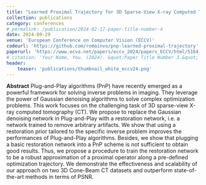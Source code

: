 ```yaml
---
title: "Learned Proximal Trajectory for 3D Sparse-View X-ray Computed Tomography"
collection: publications
category: conferences
# permalink: /publication/2024-02-17-paper-title-number-4
date: 2024-09-29
venue: 'European Conference on Computer Vision (ECCV)'
codeurl: 'https://github.com/romainvo/pnp-learned-proximal-trajectory'
paperurl: 'https://www.ecva.net/papers/eccv_2024/papers_ECCV/html/5164_ECCV_2024_paper.php'
# citation: 'Your Name, You. (2024). &quot;Paper Title Number 3.&quot; <i>GitHub Journal of Bugs</i>. 1(3).'
header:
    teaser: 'publications/thumbnail_white_eccv24.png'
---
```


**Abstract** Plug-and-Play algorithms (PnP) have recently emerged as a powerful framework for solving inverse problems in imaging. They leverage the power of Gaussian denoising algorithms to solve complex optimization problems. This work focuses on the challenging task of 3D sparse-view X-ray computed tomography (CT). We propose to replace the Gaussian denoising network in Plug-and-Play with a restoration network, i.e. a network trained to remove arbitrary artifacts. We show that using a restoration prior tailored to the specific inverse problem improves the performances of Plug-and-Play algorithms. Besides, we show that plugging a basic restoration network into a PnP scheme is not sufficient to obtain good results. Thus, we propose a procedure to train the restoration network to be a robust approximation of a proximal operator along a pre-defined optimization trajectory. We demonstrate the effectiveness and scalability of our approach on two 3D Cone-Beam CT datasets and outperform state-of-the-art methods in terms of PSNR.
